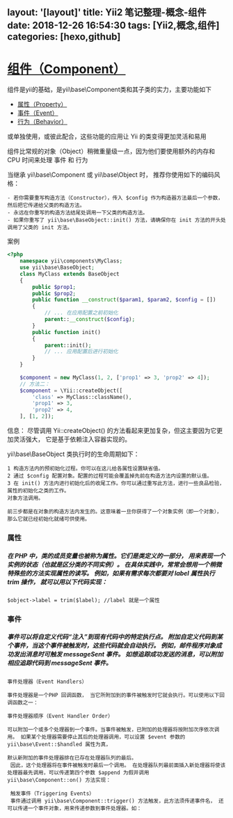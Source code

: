 layout: '[layout]'
title: Yii2 笔记整理-概念-组件
date: 2018-12-26 16:54:30
tags: [Yii2,概念,组件]
categories: [hexo,github]
---

# [组件（Component）](https://www.yiichina.com/doc/guide/2.0/concept-components)


组件是yii的基础，是yii\base\Component类和其子类的实力，主要功能如下
- [属性（Property）](https://www.yiichina.com/doc/guide/2.0/concept-components)
- [事件（Event）](https://www.yiichina.com/doc/guide/2.0/concept-events)
- [行为（Behavior）](https://www.yiichina.com/doc/guide/2.0/concept-events)

或单独使用，或彼此配合，这些功能的应用让 Yii 的类变得更加灵活和易用

组件比常规的对象（Object）稍微重量级一点，因为他们要使用额外的内存和 CPU 时间来处理 事件 和 行为 

当继承 yii\base\Component 或 yii\base\Object 时， 推荐你使用如下的编码风格：

    - 若你需要重写构造方法（Constructor），传入 $config 作为构造器方法最后一个参数， 然后把它传递给父类的构造方法。
    - 永远在你重写的构造方法结尾处调用一下父类的构造方法。
    - 如果你重写了 yii\base\BaseObject::init() 方法，请确保你在 init 方法的开头处调用了父类的 init 方法。

案例
```php
<?php
    namespace yii\components\MyClass;
    use yii\base\BaseObject;
    class MyClass extends BaseObject
    {
        public $prop1;
        public $prop2;
        public function __construct($param1, $param2, $config = [])
        {
            // ... 在应用配置之前初始化
            parent::__construct($config);
        }
        public function init()
        {
            parent::init();
            // ... 应用配置后进行初始化
        }
    }
    
    $component = new MyClass(1, 2, ['prop1' => 3, 'prop2' => 4]);
    // 方法二：
    $component = \Yii::createObject([
        'class' => MyClass::className(),
        'prop1' => 3,
        'prop2' => 4,
    ], [1, 2]);
```
信息： 尽管调用 Yii::createObject() 的方法看起来更加复杂，但这主要因为它更加灵活强大， 它是基于依赖注入容器实现的。

yii\base\BaseObject 类执行时的生命周期如下：

    1 构造方法内的预初始化过程。你可以在这儿给各属性设置缺省值。
    2 通过 $config 配置对象。配置的过程可能会覆盖掉先前在构造方法内设置的默认值。
    3 在 init() 方法内进行初始化后的收尾工作。你可以通过重写此方法，进行一些良品检验，属性的初始化之类的工作。
    对象方法调用。

    前三步都是在对象的构造方法内发生的。这意味着一旦你获得了一个对象实例（即一个对象）， 那么它就已经初始化就绪可供使用。
    
    
    
### 属性

##### 在 PHP 中，类的成员变量也被称为属性。它们是类定义的一部分， 用来表现一个实例的状态（也就是区分类的不同实例）。 在具体实践中，常常会想用一个稍微特殊些的方法实现属性的读写。 例如，如果有需求每次都要对 label 属性执行 trim 操作， 就可以用以下代码实现：

    $object->label = trim($label); //label 就是一个属性
    
### 事件

##### 事件可以将自定义代码“注入”到现有代码中的特定执行点。 附加自定义代码到某个事件，当这个事件被触发时，这些代码就会自动执行。 例如，邮件程序对象成功发出消息时可触发 messageSent 事件。 如想追踪成功发送的消息，可以附加相应追踪代码到 messageSent 事件。

    事件处理器（Event Handlers）

    事件处理器是一个PHP 回调函数， 当它所附加到的事件被触发时它就会执行。可以使用以下回调函数之一：
    
    事件处理器顺序（Event Handler Order）
    
    可以附加一个或多个处理器到一个事件。当事件被触发，已附加的处理器将按附加次序依次调用。 如果某个处理器需要停止其后的处理器调用，可以设置 $event 参数的 yii\base\Event::$handled 属性为真，
    
    默认新附加的事件处理器排在已存在处理器队列的最后。
     因此，这个处理器将在事件被触发时最后一个调用。 在处理器队列最前面插入新处理器将使该处理器最先调用，可以传递第四个参数 $append 为假并调用 yii\base\Component::on() 方法实现：
     
     触发事件（Triggering Events）
     事件通过调用 yii\base\Component::trigger() 方法触发，此方法须传递事件名， 还可以传递一个事件对象，用来传递参数到事件处理器。如：